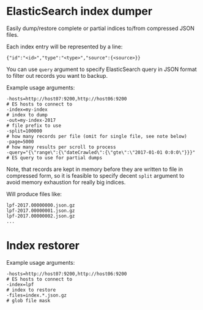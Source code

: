# ElasticSearch index dumper

Easily dump/restore complete or partial indices to/from compressed JSON files.

Each index entry will be represented by a line:
```
{"id":"<id>","type":"<type>","source":{<source>}}
```

You can use `query` argument to specify ElasticSearch query in JSON format to filter out records you want to backup.

Example usage arguments:
```
-hosts=http://host07:9200,http://host06:9200                          # ES hosts to connect to
-index=my-index                                                       # index to dump
-out=my-index-2017                                                    # file prefix to use
-split=100000                                                         # how many records per file (omit for single file, see note below)
-page=5000                                                            # how many results per scroll to process
-query="{\"range\":{\"dateCrawled\":{\"gte\":\"2017-01-01 0:0:0\"}}}" # ES query to use for partial dumps
```
Note, that records are kept in memory before they are written to file in compressed form, so it is feasible to specify decent `split` argument to avoid memory exhaustion for really big indices. 

Will produce files like:
```
lpf-2017.00000000.json.gz
lpf-2017.00000001.json.gz
lpf-2017.00000002.json.gz
...
```

# Index restorer

Example usage arguments:
```
-hosts=http://host07:9200,http://host06:9200                          # ES hosts to connect to
-index=lpf                                                            # index to restore
-files=index.*.json.gz                                                # glob file mask
```
